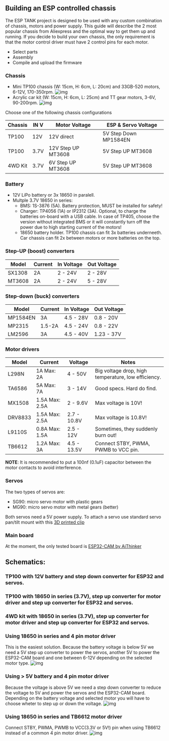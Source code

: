 ## Building an ESP controlled chassis

The ESP TANK project is designed to be used with any custom combination of chassis, motors and power supply. This guide will describe the 2 most popular chassis from Aliexpress and the optimal way to get them up and running. If you decide to build your own chassis, the only requirement is that the motor control driver must have 2 control pins for each motor.

- Select parts
- Assembly
- Compile and upload the firmware

### Chassis
- Mini TP100 chassis (W: 15cm, H: 6cm, L: 20cm) and 33GB-520 motors, 6-12V, 170-350rpm.
![img](img/tp100-tank-chassis.png)
- Acrylic car kit (W: 15cm, H: 6cm, L: 25cm) and TT gear motors, 3-6V, 90-200rpm.
![img](img/car-chassis.png)

Choose one of the following chassis configurations

| Chassis | IN V | Motor Voltage      | ESP & Servo Voltage    |
|---      |---   |---                 |---            |
| TP100   | 12V  | 12V direct         | 5V Step Down MP1584EN  | 
| TP100   | 3.7V | 12V Step UP MT3608 | 5V Step UP MT3608      |
| 4WD Kit | 3.7V | 6V Step UP MT3608  | 5V Step UP MT3608      |

### Battery
- 12V LiPo battery or 3x 18650 in paralell. 
- Multple 3.7V 18650 in series:
  - BMS: 1S-3876 (5A). Battery protection, MUST be installed for safety!
  - Charger: TP4056 (1A) or IP2312 (3A). Optional, to charge the batteries on-board with a USB cable. In case of TP405, choose the version without integrated BMS or it will constantly turn off the power due to high starting current of the motors!
  - 18650 battery holder. TP100 chassis can fit 3x batteries underneeth. Car chassis can fit 2x between motors or more batteries on the top.

### Step-UP (boost) converters 

| Model    | Current        | In Voltage   | Out Voltage   |
|---       |---             |---           |---            |
| SX1308   | 2A             | 2 - 24V      | 2 - 28V       |
| MT3608   | 2A             | 2 - 24V      | 5 - 28V       |

### Step-down (buck) converters 

| Model    | Current        | In Voltage   | Out Voltage   |
|---       |---             |---           |---            |
| MP1584EN | 3A             | 4.5 - 28V    | 0.8 - 20V     |
| MP2315   | 1.5-2A         | 4.5 - 24V    | 0.8 - 22V     |
| LM2596   | 3A             | 4.5 - 40V    | 1.23 - 37V    |

### Motor drivers

| Model   | Current        | Voltage     | Notes                                               |
|---      |---             |---          | ---                                                 |
| L298N   | 1A Max: 2A     | 4 - 50V     | Big voltage drop, high temperature, low efficiency. |
| TA6586  | 5A Max: 7A     | 3 - 14V     | Good specs. Hard do find.                           |
| MX1508  | 1.5A Max: 2.5A | 2 - 9.6V    | Max voltage is 10V!                                 |
| DRV8833 | 1.5A Max: 2.5A | 2.7 - 10.8V | Max voltage is 10.8V!                               |
| L9110S  | 0.8A Max: 1.5A | 2.5 - 12V   | Sometimes, they suddenly burn out!                  |
| TB6612  | 1.2A Max: 3A   | 4.5 - 13.5V | Connect STBY, PWMA, PWMB to VCC pin.                |

**NOTE**: It is recommended to put a 100nf (0.1uF) capacitor between the motor contacts to avoid interference.

### Servos
The two types of servos are: 
- SG90: micro servo motor with plastic gears
- MG90: micro servo motor with metal gears (better)

Both servos need a 5V power supply. To attach a servo use standard servo pan/tilt mount with this [3D printed clip](https://www.thingiverse.com/thing:4934734)

### Main board
At the moment, the only tested board is [ESP32-CAM by AiThinker](http://www.ai-thinker.com/pro_view-24.html)

## Schematics:
### TP100 with 12V battery and step down converter for ESP32 and servos.


### TP100 with 18650 in series (3.7V), step up converter for motor driver and step up converter for ESP32 and servos.


### 4WD kit with 18650 in series (3.7V), step up converter for motor driver and step up converter for ESP32 and servos.


### Using 18650 in series and 4 pin motor driver
This is the easiest solution. Because the battery voltage is below 5V we need a 5V step up converter to power the servos, another 5V to power the ESP32-CAM board and one  between 6-12V depending on the selected motor type.
![img](img/Sketch_18650_2PIN_DRV_bb.png)

### Using > 5V battery and 4 pin motor driver
Because the voltage is above 5V we need a step down converter to reduce the voltage to 5V and power the servos and the ESP32-CAM board. Depending on the battery voltage and selected motor you will have to choose wheter to step up or down the voltage.
![img](img/Sketch_9V_2PIN_DRV_bb.png)

### Using 18650 in series and TB6612 motor driver
Connect STBY, PWMA, PWMB to VCC(3.3V or 5V!) pin when using TB6612 instead of a common 4 pin motor driver.
![img](img/Sketch_18650_TB6612_bb.png)

